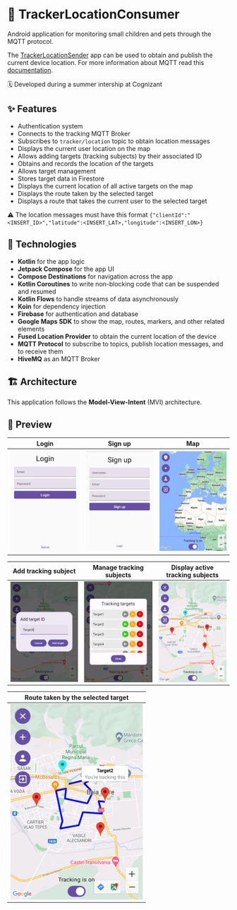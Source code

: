 # 📡 TrackerLocationConsumer

Android application for monitoring small children and pets through the MQTT protocol.

The [TrackerLocationSender](https://github.com/MadalinDolca/TrackerLocationSender) app can be used to obtain and publish the current device location.
For more information about MQTT read this [documentation](https://github.com/MadalinDolca/TrackerLocationSender/blob/master/README.md).

🗓️ Developed during a summer intership at Cognizant

## ✨ Features
- Authentication system 
- Connects to the tracking MQTT Broker
- Subscribes to `tracker/location` topic to obtain location messages
- Displays the current user location on the map
- Allows adding targets (tracking subjects) by their associated ID
- Obtains and records the location of the targets
- Allows target management
- Stores target data in Firestore
- Displays the current location of all active targets on the map
- Displays the route taken by the selected target
- Displays a route that takes the current user to the selected target

⚠️ The location messages must have this format `{"clientId":"<INSERT_ID>","latitude":<INSERT_LAT>,"longitude":<INSERT_LON>}`

## 🔮 Technologies
- **Kotlin** for the app logic
- **Jetpack Compose** for the app UI
- **Compose Destinations** for navigation across the app
- **Kotlin Coroutines** to write non-blocking code that can be suspended and resumed
- **Kotlin Flows** to handle streams of data asynchronously
- **Koin** for dependency injection
- **Firebase** for authentication and database
- **Google Maps SDK** to show the map, routes, markers, and other related elements
- **Fused Location Provider** to obtain the current location of the device
- **MQTT Protocol** to subscribe to topics, publish location messages, and to receive them
- **HiveMQ** as an MQTT Broker

## 🏗️ Architecture
This application follows the **Model-View-Intent** (MVI) architecture.

## 👀 Preview

| Login | Sign up | Map |
| - | - | - |
| <img src="art/auth_login.png" width="300px"/> | <img src="art/auth_sign_up.png" width="300px"/> | <img src="art/map.png" width="300px"/> |

| Add tracking subject | Manage tracking subjects | Display active tracking subjects |
| - | - | - |
| <img src="art/target_add.png" width="300px"/> | <img src="art/target_manage.png" width="300px"/> | <img src="art/map_show_targets_and_self_location.png" width="300px"/> |

| Route taken by the selected target |
| - |
| <img src="art/map_show_selected_target_path.png" width="300px"/> |
